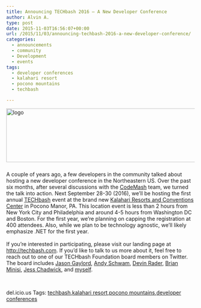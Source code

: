 ```yaml
---
title: Announcing TECHbash 2016 – A New Developer Conference
author: Alvin A.
type: post
date: 2015-11-03T16:56:07+00:00
url: /2015/11/03/announcing-techbash-2016-a-new-developer-conference/
categories:
  - announcements
  - community
  - Development
  - events
tags:
  - developer conferences
  - kalahari resort
  - pocono mountains
  - techbash

---
```

<a href="http://techbash.com/" target="_blank"><img loading="lazy" decoding="async" title="logo" style="margin: 0px 0px 10px; display: inline" alt="logo" src="/wp-content/uploads/2015/11/logo.png" width="640" height="144" /></a>

A couple of years ago, a few developers in the community talked about hosting a new developer conference in the Northeastern US. Over the past six months, after several discussions with the <a href="http://www.codemash.org/" target="_blank">CodeMash</a> team, we turned the talk into action. Next September 28-30 (2016), we’ll be hosting the first annual <a href="http://techbash.com/" target="_blank">TECHbash</a> event at the brand new <a href="http://www.kalahariresorts.com/pennsylvania" target="_blank">Kalahari Resorts and Conventions Center</a> in Pocono Manor, PA. This location event is less than 2 hours from New York City and Philadelphia and around 4-5 hours from Washington DC and Boston. For the first year, we’re planning on capping the registration at 400 attendees. Also, while we plan to be technology agnostic, we’ll likely emphasize .NET for the first year.  
&nbsp;  
If you’re interested in participating, please visit our landing page at <http://techbash.com>. If you’d like to talk to us more about it, feel free to reach out to one of our TECHbash Foundation board members on Twitter. The board includes <a href="https://twitter.com/jgaylord" target="_blank">Jason Gaylord</a>, <a href="https://twitter.com/schwammy" target="_blank">Andy Schwam</a>, <a href="https://twitter.com/devinrader" target="_blank">Devin Rader</a>, <a href="https://twitter.com/brianminisi" target="_blank">Brian Minisi</a>, <a href="https://twitter.com/jchadwick" target="_blank">Jess Chadwick</a>, and <a href="https://twitter.com/alvinashcraft" target="_blank">myself</a>.

&nbsp;

<div id="scid:0767317B-992E-4b12-91E0-4F059A8CECA8:50881f14-a812-41c5-96ae-2f2fc6bb34f8" class="wlWriterEditableSmartContent" style="float: none; padding-bottom: 0px; padding-top: 0px; padding-left: 0px; margin: 0px; display: inline; padding-right: 0px">
  del.icio.us Tags: <a href="http://del.icio.us/popular/techbash" rel="tag">techbash</a>,<a href="http://del.icio.us/popular/kalahari+resort" rel="tag">kalahari resort</a>,<a href="http://del.icio.us/popular/pocono+mountains" rel="tag">pocono mountains</a>,<a href="http://del.icio.us/popular/developer+conferences" rel="tag">developer conferences</a>
</div>